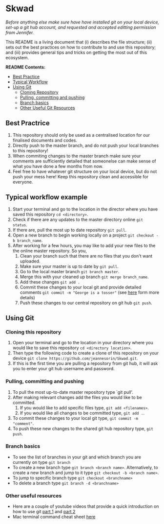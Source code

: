 # Skwad
*Before anything else make sure have have installed git on your local device, set-up a git hub account, and requested and accepted editting permission from Jennifer.*

This README is a living document that (i) describes the file structure; (ii) sets out the best practices on how to contribute to and use this repository; and (iii) provides general tips and tricks on getting the most out of this ecosystem.

**README Contents:**
* [ Best Practice ](#best-practice)
* [ Typical Workflow ](#workflow)
* [ Using Git ](#Using-Git)
  * [ Cloning Repository ](#clone-git)
  * [ Pulling, committing and pushing ](#git-commit)
  * [ Branch basics ](#branching)
  * [ Other Useful Git Resources ](#git-resources)
 
<a name="best-practice"></a>
## Best Practrice
1. This repository should only be used as a centralised location for our finalised documents and codes.
2. Directly push to the master branch, and do not push your local branches to this repository!
3. When commiting changes to the master branch make sure your comments are sufficiently detailed that someonelse can make sense of what you have done a few months from now.
4. Feel free to have whatever git structure on your local device, but do not push your mess here! Keep this repository clean and accessible for everyone.

<a name="workflow"></a>
## Typical workflow example
1. Start your terminal and go to the location in the director where you have saved this repository `cd <directory>`.
2. Check if there are any updates to the master directory online `git status`.
3. If there are, pull the most up to date repository `git pull`.
4. Open a new branch to begin working locally on a project `git checkout -b branch_name`.
5. After working for a few hours, you may like to add your new files to the the online master repository. So you,
    1. Clean your branch such that there are no files that you don't want uploaded.
    2. Make sure your master is up to date by `git pull`.    
    3. Go to the local master branch `git branch master`.
    4. Merge this with your cleaned up branch `git merge branch_name`.
    5. Add these changes `git add .`
    6. Commit these changes to your local git and provide detailed comments `git commit -m "George is a tosser"` (see [here](https://nexter.org/wp-content/uploads/2019/07/weird-stock-images-photos-funny-pic.jpg) form more details)
    7. Push these changes to our central repository on git hub `git push`.

<a name="Using-Git"></a>
## Using Git<a name="clone-gitt"></a>
<a name="clone-git"></a>
### Cloning this repository
1. Open your terminal and go to the location in your directory where you would like to save this repository
`cd <directory location>`.
2. Then type the following code to create a clone of this repository on your device
`git clone https://github.com/jeannesorin/Skwad.git`.
3. If this is the first time you are pulling a repository from git hub, it will ask you to enter your git hub username and password.
<a name="git-commit"></a>
### Pulling, committing and pushing
1. To pull the most up-to-date master repository type `git pull'.
2. After making relevant changes add the files you would like to be committed.
    1. If you would like to add specific files type,
`git add <filenames>`.
    2. If you would like all changes to be committed type,
`git add .`.
3. To commit these changes to your local git type,
`git commit -m "comment"`.
4. To push these new changes to the shared git hub repository type,
`git push`.
<a name="branching"></a>
### Branch basics
* To see the list of branches in your git and which branch you are currently on type `git branch`
* To create a new branch type `git branch <branch name>`. Alternatively, to create a new branch and jump to it type `git checkout -b <branch name>`.
* To jump to specific branch type `git checkout <branchname>`
* To delete a branch type `git branch -d <branchname>`
<a name="git-resources"></a>
### Other useful resources
* Here are a couple of youtube videos that provide a quick introduction on how to use git [part 1](https://www.youtube.com/watch?v=USjZcfj8yxE) and [part 2](https://www.youtube.com/watch?v=nhNq2kIvi9s)
* Mac terminal command cheat sheet [here](https://gist.github.com/poopsplat/7195274)
